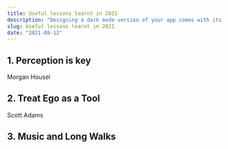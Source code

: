 ```yaml
---
title: Useful lessons learnt in 2021
description: "Designing a dark mode version of your app comes with its own challenges. In this post, we will share some of the lessons we learned during the implementation of dark mode at WorkOS."
slug: Useful lessons learnt in 2021
date: "2021-08-12"
---
```


## 1. Perception is key
Morgan Housel

## 2. Treat Ego as a Tool
Scott Adams

## 3. Music and Long Walks

